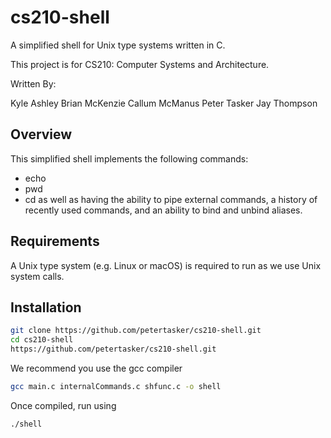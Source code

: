 # cs210-shell

A simplified shell for Unix type systems written in C.

This project is for CS210: Computer Systems and Architecture.

Written By:

Kyle Ashley
Brian McKenzie
Callum McManus
Peter Tasker
Jay Thompson


## Overview

This simplified shell implements the following commands:
* echo
* pwd
* cd
as well as having the ability to pipe external commands, a history of recently used commands, and an ability to bind and unbind aliases.

## Requirements

A Unix type system (e.g. Linux or macOS) is required to run as we use Unix system calls.

## Installation
```bash
git clone https://github.com/petertasker/cs210-shell.git
cd cs210-shell
https://github.com/petertasker/cs210-shell.git
```
We recommend you use the gcc compiler
```bash
gcc main.c internalCommands.c shfunc.c -o shell
```

Once compiled, run using
```bash
./shell
```



